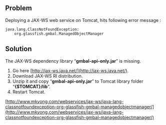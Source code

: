## Problem

Deploying a JAX-WS web service on Tomcat, hits following error message :

    java.lang.ClassNotFoundException:
    	org.glassfish.gmbal.ManagedObjectManager

## Solution

The JAX-WS dependency library “**gmbal-api-only.jar**” is missing.

1.  Go here [http://jax-ws.java.net/](http://jax-ws.java.net/).
2.  Download JAX-WS RI distribution.
3.  Unzip it and copy “**gmbal-api-only.jar**” to Tomcat library folder “**{$TOMCAT}/lib**“.
4.  Restart Tomcat.

[http://www.mkyong.com/webservices/jax-ws/java-lang-classnotfoundexception-org-glassfish-gmbal-managedobjectmanager/](http://www.mkyong.com/webservices/jax-ws/java-lang-classnotfoundexception-org-glassfish-gmbal-managedobjectmanager/)
